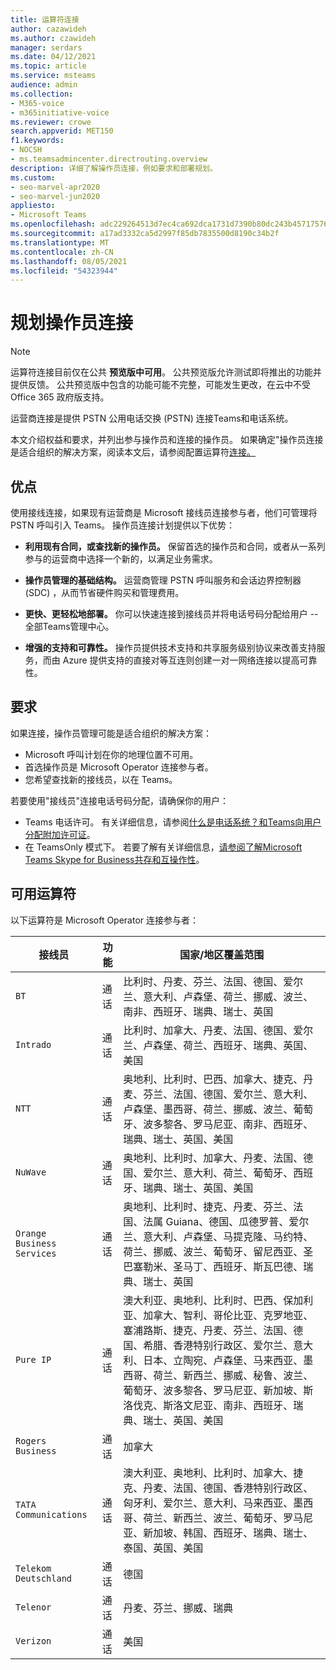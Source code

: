 ```yaml
---
title: 运算符连接
author: cazawideh
ms.author: czawideh
manager: serdars
ms.date: 04/12/2021
ms.topic: article
ms.service: msteams
audience: admin
ms.collection:
- M365-voice
- m365initiative-voice
ms.reviewer: crowe
search.appverid: MET150
f1.keywords:
- NOCSH
- ms.teamsadmincenter.directrouting.overview
description: 详细了解操作员连接，例如要求和部署规划。
ms.custom:
- seo-marvel-apr2020
- seo-marvel-jun2020
appliesto:
- Microsoft Teams
ms.openlocfilehash: adc229264513d7ec4ca692dca1731d7390b80dc243b4571757607c1c76b7cacb
ms.sourcegitcommit: a17ad3332ca5d2997f85db7835500d8190c34b2f
ms.translationtype: MT
ms.contentlocale: zh-CN
ms.lasthandoff: 08/05/2021
ms.locfileid: "54323944"
---
```

# <a name="plan-for-operator-connect"></a>规划操作员连接

>[!NOTE]
>运算符连接目前仅在公共 **预览版中可用**。 公共预览版允许测试即将推出的功能并提供反馈。 公共预览版中包含的功能可能不完整，可能发生更改，在云中不受Office 365 政府版支持。

运营商连接是提供 PSTN 公用电话交换 (PSTN) 连接Teams和电话系统。  

本文介绍权益和要求，并列出参与操作员和连接的操作员。  如果确定"操作员连接是适合组织的解决方案，阅读本文后，请参阅配置运算符[连接。](operator-connect-configure.md)  

## <a name="benefits"></a>优点

使用接线连接，如果现有运营商是 Microsoft 接线员连接参与者，他们可管理将 PSTN 呼叫引入 Teams。 操作员连接计划提供以下优势：

- **利用现有合同，或查找新的操作员。** 保留首选的操作员和合同，或者从一系列参与的运营商中选择一个新的，以满足业务需求。

- **操作员管理的基础结构。** 运营商管理 PSTN 呼叫服务和会话边界控制器 (SDC) ，从而节省硬件购买和管理费用。

- **更快、更轻松地部署。** 你可以快速连接到接线员并将电话号码分配给用户 -- 全部Teams管理中心。

- **增强的支持和可靠性。** 操作员提供技术支持和共享服务级别协议来改善支持服务，而由 Azure 提供支持的直接对等互连则创建一对一网络连接以提高可靠性。

## <a name="requirements"></a>要求

 如果连接，操作员管理可能是适合组织的解决方案：

- Microsoft 呼叫计划在你的地理位置不可用。
- 首选操作员是 Microsoft Operator 连接参与者。
- 您希望查找新的接线员，以在 Teams。

若要使用"接线员"连接电话号码分配，请确保你的用户：

- Teams 电话许可。 有关详细信息，请参阅[什么是电话系统？和Teams](what-is-phone-system-in-office-365.md)[向用户分配附加许可证](teams-add-on-licensing/assign-teams-add-on-licenses.md)。
- 在 TeamsOnly 模式下。 若要了解有关详细信息，[请参阅了解Microsoft Teams Skype for Business共存和互操作性](teams-and-skypeforbusiness-coexistence-and-interoperability.md)。

## <a name="available-operators"></a>可用运算符

以下运算符是 Microsoft Operator 连接参与者：

| 接线员 | 功能 | 国家/地区覆盖范围 |
| --- | --- | --- |
| `BT`  | 通话 | 比利时、丹麦、芬兰、法国、德国、爱尔兰、意大利、卢森堡、荷兰、挪威、波兰、南非、西班牙、瑞典、瑞士、英国 |
| `Intrado` | 通话 | 比利时、加拿大、丹麦、法国、德国、爱尔兰、卢森堡、荷兰、西班牙、瑞典、英国、美国  |
| `NTT`  | 通话 | 奥地利、比利时、巴西、加拿大、捷克、丹麦、芬兰、法国、德国、爱尔兰、意大利、卢森堡、墨西哥、荷兰、挪威、波兰、葡萄牙、波多黎各、罗马尼亚、南非、西班牙、瑞典、瑞士、英国、美国 |
| `NuWave` | 通话 | 奥地利、比利时、加拿大、丹麦、法国、德国、爱尔兰、意大利、荷兰、葡萄牙、西班牙、瑞典、瑞士、英国、美国   |
| `Orange Business Services` | 通话 | 奥地利、比利时、捷克、丹麦、芬兰、法国、法属 Guiana、德国、瓜德罗普、爱尔兰、意大利、卢森堡、马提克隆、马约特、荷兰、挪威、波兰、葡萄牙、留尼西亚、圣巴塞勒米、圣马丁、西班牙、斯瓦巴德、瑞典、瑞士、英国  |
| `Pure IP` | 通话 | 澳大利亚、奥地利、比利时、巴西、保加利亚、加拿大、智利、哥伦比亚、克罗地亚、塞浦路斯、捷克、丹麦、芬兰、法国、德国、希腊、香港特别行政区、爱尔兰、意大利、日本、立陶宛、卢森堡、马来西亚、墨西哥、荷兰、新西兰、挪威、秘鲁、波兰、葡萄牙、波多黎各、罗马尼亚、新加坡、斯洛伐克、斯洛文尼亚、南非、西班牙、瑞典、瑞士、英国、美国  |
| `Rogers Business` | 通话 | 加拿大  |
| `TATA Communications` | 通话 | 澳大利亚、奥地利、比利时、加拿大、捷克、丹麦、法国、德国、香港特别行政区、匈牙利、爱尔兰、意大利、马来西亚、墨西哥、荷兰、新西兰、波兰、葡萄牙、罗马尼亚、新加坡、韩国、西班牙、瑞典、瑞士、泰国、英国、美国 |
| `Telekom Deutschland` | 通话 | 德国  |
| `Telenor` | 通话 | 丹麦、芬兰、挪威、瑞典  |
| `Verizon` | 通话 | 美国 |
